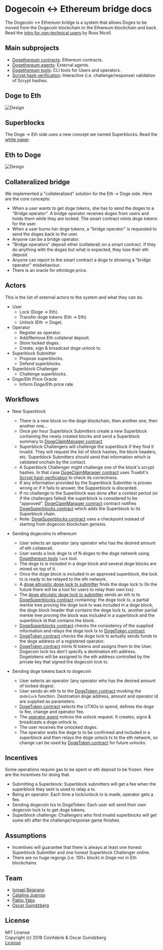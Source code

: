 # Dogecoin <-> Ethereum bridge docs

The Dogecoin <-> Ethereum bridge is a system that allows Doges to be moved from the Dogecoin blockchain to the Ethereum blockchain and back.
Read the [intro for non-technical users](https://jrn.me.uk//dogecoin/doge-ethereum-bridge/) by Ross Nicoll.

## Main subprojects
* [Dogethereum contracts](https://github.com/dogethereum/dogethereum-contracts): Ethereum contracts.
* [Dogethereum agents](https://github.com/dogethereum/dogethereum-agents): External agents.
* [Dogethereum tools](https://github.com/dogethereum/dogethereum-tools): CLI tools for Users and operators.
* [Scrypt hash verification](https://github.com/dogethereum/scrypt-interactive): Interactive (i.e. challenge/response) validation of Scrypt hashes.

## Doge to Eth

![Design](./design.png)

## Superblocks

The Doge -> Eth side uses a new concept we named Superblocks. Read the [white paper](superblocks/superblocks-white-paper.pdf).


## Eth to Doge

![Design](./design-eth2doge.png)

## Collateralized bridge

We implemented a "collateralized" solution for the Eth -> Doge side. Here are the core concepts:

* When a user wants to get doge tokens, she has to send the doges to a "Bridge operator". A bridge operator receives doges from users and holds them while they are locked. The smart contract mints doge tokens for the user.
* When a user burns her doge tokens, a "bridge operator" is requested to send the doges back to the user.
* Anyone can be a bridge operator.
* "Bridge operators" deposit ether (collateral) on a smart contract. If they do anything with the doges but what is expected, they lose their eth deposit. 
* Anyone can report to the smart contract a doge tx showing a "bridge operator" misbehaviour.
* There is an oracle for eth/doge price.


## Actors

This is the list of external actors to the system and what they can do.

* User
  * Lock (Doge -> Eth).
  * Transfer doge tokens (Eth -> Eth).
  * Unlock (Eth -> Doge).
* Operator
  * Register as operator.
  * Add/Remove Eth collateral deposit.
  * Store locked doges.
  * Create, sign & broadcast doge unlock tx.
* Superblock Submitter
  * Propose superblocks.
  * Defend superblocks.
* Superblock Challenger
  * Challenge superblocks.
* Doge/Eth Price Oracle
  * Inform Doge/Eth price rate.


## Workflows
* New Superblock
  * There is a new block on the doge blockchain, then another one, then another one...
  * Once per hour Superblock Submitters create a new Superblock containing the newly created blocks and send a Superblock summary to [DogeClaimManager contract](https://github.com/dogethereum/dogethereum-contracts/contracts/DogeClaimManager.sol)
  * Superblock Challengers will challenge the superblock if they find it invalid. They will request the list of block hashes, the block headers, etc. Superblock Submitters should send that information which is validated onchain by the contact.
  * A Superblock Challenger might challenge one of the block's scrypt hashes. In that case [DogeClaimManager contract](https://github.com/dogethereum/dogethereum-contracts/contracts/DogeClaimManager.sol) uses Truebit's [Scrypt hash verification](https://github.com/dogethereum/scrypt-interactive) to check its correctness.
  * If any information provided by the Superblock Submitter is proven wrong or if it fails to answer, the Supperblock is discarded.
  * If no challenge to the Superblock was done after a contest period (or if the challenges failed) the superblock is considered to be "approved". [DogeClaimManager contract](https://github.com/dogethereum/dogethereum-contracts/contracts/DogeClaimManager.sol) contract notifies [DogeSuperblocks contract](https://github.com/dogethereum/dogethereum-contracts/contracts/DogeSuperblocks.sol) which adds the Superblock to its Superblock chain.
  * Note: [DogeSuperblocks contract](https://github.com/dogethereum/dogethereum-contracts/contracts/DogeSuperblocks.sol) uses a checkpoint instead of starting from dogecoin blockchain genesis.
 

* Sending dogecoins to ethereum
  * User selects an operator (any operator who has the desired amount of eth collateral).
  * User sends a lock doge tx of N doges to the doge network using [Dogethereum tools](https://github.com/dogethereum/dogethereum-tools) `lock` tool.
  * The doge tx is included in a doge block and several doge blocks are mined on top of it.
  * Once the doge block is included in an approved superblock, the lock tx is ready to be relayed to the eth network.
  * A [doge altruistic doge lock tx submitter](https://github.com/dogethereum/dogethereum-agents)  finds the doge lock tx (In the future there will be a tool for users to relay their own txs).
  * The [doge altruistic doge lock tx submitter](https://github.com/dogethereum/dogethereum-agents) sends an eth tx to [DogeSuperblocks contract](https://github.com/dogethereum/dogethereum-contracts/contracts/DogeSuperblocks.sol) containing: the doge lock tx, a partial merkle tree proving the doge lock tx was included in a doge block, the doge block header that contains the doge lock tx, another partial merkle tree proving the block was included in a superblock and the superblock id that contains the block.
  * [DogeSuperblocks contract](https://github.com/dogethereum/dogethereum-contracts/contracts/DogeSuperblocks.sol) checks the consistency of the supplied information and relays the doge lock tx to [DogeToken contract](https://github.com/dogethereum/dogethereum-contracts/contracts/token/DogeToken.sol).
  * [DogeToken contract](https://github.com/dogethereum/dogethereum-contracts/contracts/token/DogeToken.sol) checks the doge lock tx actually sends funds to the doge address of a registered operator.
  * [DogeToken contract](https://github.com/dogethereum/dogethereum-contracts/contracts/token/DogeToken.sol) mints N tokens and assigns them to the User. Dogecoin lock txs don't specify a destination eth address. Dogetokens will be assigned to the eth address controlled by the private key that signed the dogecoin lock tx.


* Sending doge tokens back to dogecoin
  * User selects an operator (any operator who has the desired amount of locked doges).
  * User sends an eth tx to the [DogeToken contract](https://github.com/dogethereum/dogethereum-contracts/contracts/token/DogeToken.sol) invoking the `doUnlock` function. Destination doge address, amount and operator id are supplied as parameters.
  * [DogeToken contract](https://github.com/dogethereum/dogethereum-contracts/contracts/token/DogeToken.sol) selects the UTXOs to spend, defines the doge tx fee, change and operator fee.
  * The [operator agent](https://github.com/dogethereum/dogethereum-agents) notices the unlock request. It creates, signs & broadcasts a doge unlock tx. 
  * The user receives the unlocked doges.
  * The operator waits the doge tx to be confirmed and included in a superblock and then relays the doge unlock tx to the eth network, so change can be used by [DogeToken contract](https://github.com/dogethereum/dogethereum-contracts/contracts/token/DogeToken.sol) for future unlocks.

## Incentives

Some operations require gas to be spent or eth deposit to be frozen. Here are the incentives for doing that.

* Submitting a Superblock: Superblock submitters will get a fee when the superblock they sent is used to relay a tx.
* Being an operator: Each time a lock/unlock tx is made, operator gets a fee.
* Sending dogecoin txs to DogeToken: Each user will send their own dogecoin lock tx to get doge tokens.
* Superblock challenge: Challengers who find invalid superblocks will get some eth after the challenge/response game finishes.


## Assumptions
* Incentives will guarantee that there is always at least one honest Superblock Submitter and one honest Superblock Challenger online.
* There are no huge regorgs (i.e. 100+ block) in Doge nor in Eth blockchains

## Team

* [Ismael Bejarano](https://github.com/ismaelbej)
* [Catalina Juarros](https://github.com/cat-j)
* [Pablo Yabo](https://github.com/pipaman)
* [Oscar Guindzberg](https://github.com/oscarguindzberg)

## License

MIT License<br/>
Copyright (c) 2018 Coinfabrik & Oscar Guindzberg<br/>
[License](LICENSE)
